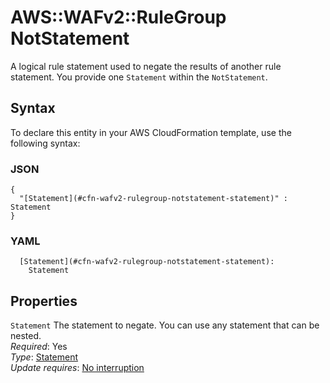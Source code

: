 # AWS::WAFv2::RuleGroup NotStatement<a name="aws-properties-wafv2-rulegroup-notstatement"></a>

A logical rule statement used to negate the results of another rule statement\. You provide one `Statement` within the `NotStatement`\.

## Syntax<a name="aws-properties-wafv2-rulegroup-notstatement-syntax"></a>

To declare this entity in your AWS CloudFormation template, use the following syntax:

### JSON<a name="aws-properties-wafv2-rulegroup-notstatement-syntax.json"></a>

```
{
  "[Statement](#cfn-wafv2-rulegroup-notstatement-statement)" : Statement
}
```

### YAML<a name="aws-properties-wafv2-rulegroup-notstatement-syntax.yaml"></a>

```
  [Statement](#cfn-wafv2-rulegroup-notstatement-statement):
    Statement
```

## Properties<a name="aws-properties-wafv2-rulegroup-notstatement-properties"></a>

`Statement` <a name="cfn-wafv2-rulegroup-notstatement-statement"></a>
The statement to negate\. You can use any statement that can be nested\.  
_Required_: Yes  
_Type_: [Statement](aws-properties-wafv2-rulegroup-statement.md)  
_Update requires_: [No interruption](https://docs.aws.amazon.com/AWSCloudFormation/latest/UserGuide/using-cfn-updating-stacks-update-behaviors.html#update-no-interrupt)

